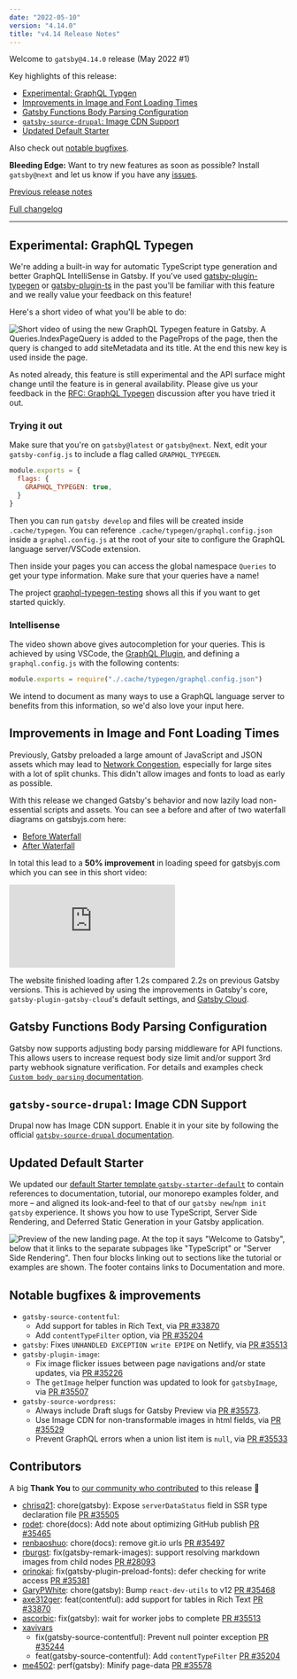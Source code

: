 ```yaml
---
date: "2022-05-10"
version: "4.14.0"
title: "v4.14 Release Notes"
---
```


Welcome to `gatsby@4.14.0` release (May 2022 #1)

Key highlights of this release:

- [Experimental: GraphQL Typgen](#experimental-graphql-typegen)
- [Improvements in Image and Font Loading Times](#improvements-in-image-and-font-loading-times)
- [Gatsby Functions Body Parsing Configuration](#gatsby-functions-body-parsing-configuration)
- [`gatsby-source-drupal`: Image CDN Support](#gatsby-source-drupal-image-cdn-support)
- [Updated Default Starter](#updated-default-starter)

Also check out [notable bugfixes](#notable-bugfixes--improvements).

**Bleeding Edge:** Want to try new features as soon as possible? Install `gatsby@next` and let us know if you have any [issues](https://github.com/gatsbyjs/gatsby/issues).

[Previous release notes](/docs/reference/release-notes/v4.13)

[Full changelog][full-changelog]

---

## Experimental: GraphQL Typegen

We're adding a built-in way for automatic TypeScript type generation and better GraphQL IntelliSense in Gatsby. If you've used [gatsby-plugin-typegen](https://github.com/cometkim/gatsby-plugin-typegen) or [gatsby-plugin-ts](https://github.com/d4rekanguok/gatsby-typescript/tree/master/packages/gatsby-plugin-ts) in the past you'll be familiar with this feature and we really value your feedback on this feature!

Here's a short video of what you'll be able to do:

<img
  alt="Short video of using the new GraphQL Typegen feature in Gatsby. A Queries.IndexPageQuery is added to the PageProps of the page, then the query is changed to add siteMetadata and its title. At the end this new key is used inside the page."
  src="https://user-images.githubusercontent.com/16143594/167390143-9188b688-a903-406a-ba01-2d4b69f32ccf.gif"
  loading="lazy"
/>

As noted already, this feature is still experimental and the API surface might change until the feature is in general availability. Please give us your feedback in the [RFC: GraphQL Typegen](https://github.com/gatsbyjs/gatsby/discussions/35420) discussion after you have tried it out.

### Trying it out

Make sure that you're on `gatsby@latest` or `gatsby@next`. Next, edit your `gatsby-config.js` to include a flag called `GRAPHQL_TYPEGEN`.

```js:title=gatsby-config.js
module.exports = {
  flags: {
    GRAPHQL_TYPEGEN: true,
  }
}
```

Then you can run `gatsby develop` and files will be created inside `.cache/typegen`. You can reference `.cache/typegen/graphql.config.json` inside a `graphql.config.js` at the root of your site to configure the GraphQL language server/VSCode extension.

Then inside your pages you can access the global namespace `Queries` to get your type information. Make sure that your queries have a name!

The project [graphql-typegen-testing](https://github.com/LekoArts/graphql-typegen-testing) shows all this if you want to get started quickly.

### Intellisense

The video shown above gives autocompletion for your queries. This is achieved by using VSCode, the [GraphQL Plugin](https://marketplace.visualstudio.com/items?itemName=GraphQL.vscode-graphql), and defining a `graphql.config.js` with the following contents:

```js:title=graphql.config.js
module.exports = require("./.cache/typegen/graphql.config.json")
```

We intend to document as many ways to use a GraphQL language server to benefits from this information, so we'd also love your input here.

## Improvements in Image and Font Loading Times

Previously, Gatsby preloaded a large amount of JavaScript and JSON assets which may lead to [Network Congestion](https://en.wikipedia.org/wiki/Network_congestion), especially for large sites with a lot of split chunks. This didn't allow images and fonts to load as early as possible.

With this release we changed Gatsby's behavior and now lazily load non-essential scripts and assets. You can see a before and after of two waterfall diagrams on gatsbyjs.com here:

- [Before Waterfall](https://user-images.githubusercontent.com/16143594/167626715-aa51688a-a38a-4cc2-bd2a-25332dce08af.png)
- [After Waterfall](https://user-images.githubusercontent.com/16143594/167626724-62635e1b-32c8-4c4b-a3bd-0b4184b05fb7.png)

In total this lead to a **50% improvement** in loading speed for gatsbyjs.com which you can see in this short video:

![Comparison of before and after this change on gatsbyjs.com. The left side shows "Now", the right one "Before". Both videos show how the hero section of gatsbyjs.com is loaded, below it a number showing the time in seconds is placed.](https://www.webpagetest.org/video/video.php?tests=220509_BiDcPV_A4X-l:Now-r:3,220508_BiDcFP_3BM-l:Before-r:4&bg=ffffff&text=222222&end=visual&format=gif)

The website finished loading after 1.2s compared 2.2s on previous Gatsby versions. This is achieved by using the improvements in Gatsby's core, `gatsby-plugin-gatsby-cloud`'s default settings, and [Gatsby Cloud](https://www.gatsbyjs.com/products/cloud/).

## Gatsby Functions Body Parsing Configuration

Gatsby now supports adjusting body parsing middleware for API functions. This allows users to increase request body size limit and/or support 3rd party webhook signature verification. For details and examples check [`Custom body parsing` documentation](/docs/reference/functions/middleware-and-helpers/#custom-body-parsing).

## `gatsby-source-drupal`: Image CDN Support

Drupal now has Image CDN support. Enable it in your site by following the official [`gatsby-source-drupal` documentation](/plugins/gatsby-source-drupal/#gatsby-image-cdn).

## Updated Default Starter

We updated our [default Starter template `gatsby-starter-default`](https://www.gatsbyjs.com/starters/gatsbyjs/gatsby-starter-default/) to contain references to documentation, tutorial, our monorepo examples folder, and more – and aligned its look-and-feel to that of our `gatsby new`/`npm init gatsby` experience. It shows you how to use TypeScript, Server Side Rendering, and Deferred Static Generation in your Gatsby application.

![Preview of the new landing page. At the top it says "Welcome to Gatsby", below that it links to the separate subpages like "TypeScript" or "Server Side Rendering". Then four blocks linking out to sections like the tutorial or examples are shown. The footer contains links to Documentation and more.](https://user-images.githubusercontent.com/16143594/167383192-e33e7b23-fa70-4a3f-8238-97f6273cecdc.png)

## Notable bugfixes & improvements

- `gatsby-source-contentful`:
  - Add support for tables in Rich Text, via [PR #33870](https://github.com/gatsbyjs/gatsby/pull/33870)
  - Add `contentTypeFilter` option, via [PR #35204](https://github.com/gatsbyjs/gatsby/pull/35204)
- `gatsby`: Fixes `UNHANDLED EXCEPTION write EPIPE` on Netlify, via [PR #35513](https://github.com/gatsbyjs/gatsby/pull/35513)
- `gatsby-plugin-image`:
  - Fix image flicker issues between page navigations and/or state updates, via [PR #35226](https://github.com/gatsbyjs/gatsby/pull/35226)
  - The `getImage` helper function was updated to look for `gatsbyImage`, via [PR #35507](https://github.com/gatsbyjs/gatsby/pull/35507)
- `gatsby-source-wordpress`:
  - Always include Draft slugs for Gatsby Preview via [PR #35573](https://github.com/gatsbyjs/gatsby/pull/35573).
  - Use Image CDN for non-transformable images in html fields, via [PR #35529](https://github.com/gatsbyjs/gatsby/pull/35529)
  - Prevent GraphQL errors when a union list item is `null`, via [PR #35533](https://github.com/gatsbyjs/gatsby/pull/35533/files)

## Contributors

A big **Thank You** to [our community who contributed][full-changelog] to this release 💜

- [chrisq21](https://github.com/chrisq21): chore(gatsby): Expose `serverDataStatus` field in SSR type declaration file [PR #35505](https://github.com/gatsbyjs/gatsby/pull/35505)
- [rodet](https://github.com/rodet): chore(docs): Add note about optimizing GitHub publish [PR #35465](https://github.com/gatsbyjs/gatsby/pull/35465)
- [renbaoshuo](https://github.com/renbaoshuo): chore(docs): remove git.io urls [PR #35497](https://github.com/gatsbyjs/gatsby/pull/35497)
- [rburgst](https://github.com/rburgst): fix(gatsby-remark-images): support resolving markdown images from child nodes [PR #28093](https://github.com/gatsbyjs/gatsby/pull/28093)
- [orinokai](https://github.com/orinokai): fix(gatsby-plugin-preload-fonts): defer checking for write access [PR #35381](https://github.com/gatsbyjs/gatsby/pull/35381)
- [GaryPWhite](https://github.com/GaryPWhite): chore(gatsby): Bump `react-dev-utils` to v12 [PR #35468](https://github.com/gatsbyjs/gatsby/pull/35468)
- [axe312ger](https://github.com/axe312ger): feat(contentful): add support for tables in Rich Text [PR #33870](https://github.com/gatsbyjs/gatsby/pull/33870)
- [ascorbic](https://github.com/ascorbic): fix(gatsby): wait for worker jobs to complete [PR #35513](https://github.com/gatsbyjs/gatsby/pull/35513)
- [xavivars](https://github.com/xavivars)
  - fix(gatsby-source-contentful): Prevent null pointer exception [PR #35244](https://github.com/gatsbyjs/gatsby/pull/35244)
  - feat(gatsby-source-contentful): Add `contentTypeFilter` [PR #35204](https://github.com/gatsbyjs/gatsby/pull/35204)
- [me4502](https://github.com/me4502): perf(gatsby): Minify page-data [PR #35578](https://github.com/gatsbyjs/gatsby/pull/35578)

[full-changelog]: https://github.com/gatsbyjs/gatsby/compare/gatsby@4.14.0-next.0...gatsby@4.14.0
